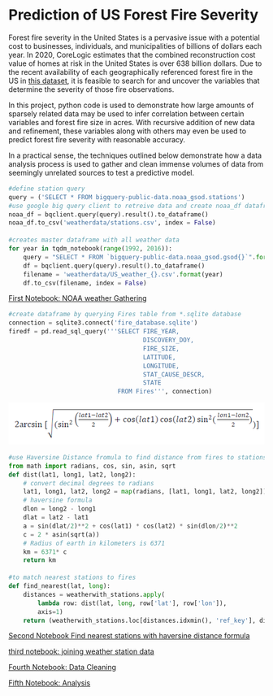 # Prediction of US Forest Fire Severity

Forest fire severity in the United States is a pervasive issue with a potential cost to businesses, individuals, and municipalities of billions of dollars each year. In 2020, CoreLogic estimates that the combined reconstruction cost value of homes at risk in the United States is over 638 billion dollars. Due to the recent availability of each geographically referenced forest fire in the US in [this dataset](https://www.kaggle.com/rtatman/188-million-us-wildfires), it is feasible to search for and uncover the variables that determine the severity of those fire observations. 

In this project, python code is used to demonstrate how large amounts of sparsely related data may be used to infer correlation between certain variables and forest fire size in acres. With recursive addition of new data and refinement, these variables along with others may even be used to predict forest fire severity with reasonable accuracy.  

In a practical sense, the techniques outlined below demonstrate how a data analysis process is used to gather and clean immense volumes of data from seemingly unrelated sources to test a predictive model.



``` python
#define station query
query = ('SELECT * FROM bigquery-public-data.noaa_gsod.stations')
#use google big query client to retreive data and create noaa_df dataframe
noaa_df = bqclient.query(query).result().to_dataframe()
noaa_df.to_csv('weatherdata/stations.csv', index = False)

#creates master dataframe with all weather data
for year in tqdm_notebook(range(1992, 2016)):
    query = "SELECT * FROM `bigquery-public-data.noaa_gsod.gsod{}`".format(year)
    df = bqclient.query(query).result().to_dataframe()
    filename = 'weatherdata/US_weather_{}.csv'.format(year)
    df.to_csv(filename, index = False)
```

[First Notebook: NOAA weather Gathering](https://github.com/Jeff-VA/Sample-Projects/blob/gh-pages/forest_fire_project/Step_1_NOAA_weather_data_gathering_notebook.ipynb)


``` python
#create dataframe by querying Fires table from *.sqlite database
connection = sqlite3.connect('fire_database.sqlite')
firedf = pd.read_sql_query('''SELECT FIRE_YEAR,
                                     DISCOVERY_DOY,
                                     FIRE_SIZE,
                                     LATITUDE,
                                     LONGITUDE,
                                     STAT_CAUSE_DESCR,
                                     STATE
                              FROM Fires''', connection)
```

![haversine distance formula](haversine_distance_formula.png)

``` python
#use Haversine Distance fromula to find distance from fires to stations
from math import radians, cos, sin, asin, sqrt
def dist(lat1, long1, lat2, long2):
    # convert decimal degrees to radians 
    lat1, long1, lat2, long2 = map(radians, [lat1, long1, lat2, long2])
    # haversine formula 
    dlon = long2 - long1 
    dlat = lat2 - lat1 
    a = sin(dlat/2)**2 + cos(lat1) * cos(lat2) * sin(dlon/2)**2
    c = 2 * asin(sqrt(a)) 
    # Radius of earth in kilometers is 6371
    km = 6371* c
    return km

#to match nearest stations to fires
def find_nearest(lat, long):
    distances = weatherwith_stations.apply(
        lambda row: dist(lat, long, row['lat'], row['lon']), 
        axis=1)
    return (weatherwith_stations.loc[distances.idxmin(), 'ref_key'], distances.min())
```
[Second Notebook Find nearest stations with haversine distance formula](https://github.com/Jeff-VA/Sample-Projects/blob/gh-pages/forest_fire_project/Step_2_Find_nearest_stations.ipynb)

[third notebook: joining weather station data](https://github.com/Jeff-VA/Sample-Projects/blob/gh-pages/forest_fire_project/Step_3_Join_stations_and_weather_data.ipynb)

[Fourth Notebook: Data Cleaning](https://github.com/Jeff-VA/Sample-Projects/blob/gh-pages/forest_fire_project/Step%204%20Data%20Cleaning%20and%20Preparation.ipynb)

[Fifth Notebook: Analysis](https://github.com/Jeff-VA/Sample-Projects/blob/gh-pages/forest_fire_project/Step%205%20Analysis.ipynb)

``` python

```

